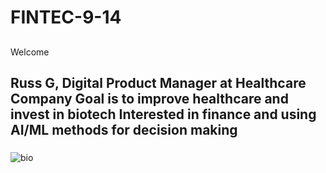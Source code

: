 # FINTEC-9-14
##
Welcome

###
Russ G, Digital Product Manager at Healthcare Company
Goal is to improve healthcare and invest in biotech
Interested in finance and using AI/ML methods for decision making
-------

###
![bio](https://www.thoughtco.com/thmb/dj4nerFEPPv_pE3D-TRLYo_b-a0=/1500x0/filters:no_upscale():max_bytes(150000):strip_icc()/3-D_DNA-56a09ae45f9b58eba4b20266.jpg)
